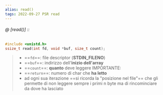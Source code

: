 ```yaml
---
alias: read()
tags: 2022-09-27 PSR read
---
```


###### @ [read()] ::
```c
#include <unistd.h>
ssize_t read(int fd, void *buf, size_t count);
```
> - ==`fd`==: file descriptor (**STDIN_FILENO**)
> - ==`buf`==: indirizzo dell'**inizio dell'array**
> - ==`count`==: **quanto** deve leggere
> IMPORTANTE:
> - ==`return`==: numero di char che **ha letto**
> - ad ogni sua iterazione ==si ricorda la "posizione nel file"== che gli permette di non leggere sempre i primi n byte ma di rincominciare da dove ha lasciato
<!--ID: 1671894661827-->
